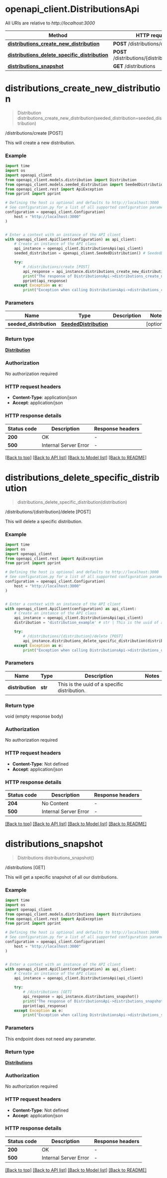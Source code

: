 # openapi_client.DistributionsApi

All URIs are relative to *http://localhost:3000*

Method | HTTP request | Description
------------- | ------------- | -------------
[**distributions_create_new_distribution**](DistributionsApi.md#distributions_create_new_distribution) | **POST** /distributions/create | /distributions/create [POST]
[**distributions_delete_specific_distribution**](DistributionsApi.md#distributions_delete_specific_distribution) | **POST** /distributions/{distribution}/delete | /distributions/{distribution}/delete [POST]
[**distributions_snapshot**](DistributionsApi.md#distributions_snapshot) | **GET** /distributions | /distributions [GET]


# **distributions_create_new_distribution**
> Distribution distributions_create_new_distribution(seeded_distribution=seeded_distribution)

/distributions/create [POST]

This will create a new distribution.

### Example

```python
import time
import os
import openapi_client
from openapi_client.models.distribution import Distribution
from openapi_client.models.seeded_distribution import SeededDistribution
from openapi_client.rest import ApiException
from pprint import pprint

# Defining the host is optional and defaults to http://localhost:3000
# See configuration.py for a list of all supported configuration parameters.
configuration = openapi_client.Configuration(
    host = "http://localhost:3000"
)


# Enter a context with an instance of the API client
with openapi_client.ApiClient(configuration) as api_client:
    # Create an instance of the API class
    api_instance = openapi_client.DistributionsApi(api_client)
    seeded_distribution = openapi_client.SeededDistribution() # SeededDistribution |  (optional)

    try:
        # /distributions/create [POST]
        api_response = api_instance.distributions_create_new_distribution(seeded_distribution=seeded_distribution)
        print("The response of DistributionsApi->distributions_create_new_distribution:\n")
        pprint(api_response)
    except Exception as e:
        print("Exception when calling DistributionsApi->distributions_create_new_distribution: %s\n" % e)
```



### Parameters

Name | Type | Description  | Notes
------------- | ------------- | ------------- | -------------
 **seeded_distribution** | [**SeededDistribution**](SeededDistribution.md)|  | [optional] 

### Return type

[**Distribution**](Distribution.md)

### Authorization

No authorization required

### HTTP request headers

 - **Content-Type**: application/json
 - **Accept**: application/json

### HTTP response details
| Status code | Description | Response headers |
|-------------|-------------|------------------|
**200** | OK |  -  |
**500** | Internal Server Error |  -  |

[[Back to top]](#) [[Back to API list]](../README.md#documentation-for-api-endpoints) [[Back to Model list]](../README.md#documentation-for-models) [[Back to README]](../README.md)

# **distributions_delete_specific_distribution**
> distributions_delete_specific_distribution(distribution)

/distributions/{distribution}/delete [POST]

This will delete a specific distribution.

### Example

```python
import time
import os
import openapi_client
from openapi_client.rest import ApiException
from pprint import pprint

# Defining the host is optional and defaults to http://localhost:3000
# See configuration.py for a list of all supported configuration parameters.
configuration = openapi_client.Configuration(
    host = "http://localhost:3000"
)


# Enter a context with an instance of the API client
with openapi_client.ApiClient(configuration) as api_client:
    # Create an instance of the API class
    api_instance = openapi_client.DistributionsApi(api_client)
    distribution = 'distribution_example' # str | This is the uuid of a specific distribution.

    try:
        # /distributions/{distribution}/delete [POST]
        api_instance.distributions_delete_specific_distribution(distribution)
    except Exception as e:
        print("Exception when calling DistributionsApi->distributions_delete_specific_distribution: %s\n" % e)
```



### Parameters

Name | Type | Description  | Notes
------------- | ------------- | ------------- | -------------
 **distribution** | **str**| This is the uuid of a specific distribution. | 

### Return type

void (empty response body)

### Authorization

No authorization required

### HTTP request headers

 - **Content-Type**: Not defined
 - **Accept**: application/json

### HTTP response details
| Status code | Description | Response headers |
|-------------|-------------|------------------|
**204** | No Content |  -  |
**500** | Internal Server Error |  -  |

[[Back to top]](#) [[Back to API list]](../README.md#documentation-for-api-endpoints) [[Back to Model list]](../README.md#documentation-for-models) [[Back to README]](../README.md)

# **distributions_snapshot**
> Distributions distributions_snapshot()

/distributions [GET]

This will get a specific snapshot of all our distributions.

### Example

```python
import time
import os
import openapi_client
from openapi_client.models.distributions import Distributions
from openapi_client.rest import ApiException
from pprint import pprint

# Defining the host is optional and defaults to http://localhost:3000
# See configuration.py for a list of all supported configuration parameters.
configuration = openapi_client.Configuration(
    host = "http://localhost:3000"
)


# Enter a context with an instance of the API client
with openapi_client.ApiClient(configuration) as api_client:
    # Create an instance of the API class
    api_instance = openapi_client.DistributionsApi(api_client)

    try:
        # /distributions [GET]
        api_response = api_instance.distributions_snapshot()
        print("The response of DistributionsApi->distributions_snapshot:\n")
        pprint(api_response)
    except Exception as e:
        print("Exception when calling DistributionsApi->distributions_snapshot: %s\n" % e)
```



### Parameters
This endpoint does not need any parameter.

### Return type

[**Distributions**](Distributions.md)

### Authorization

No authorization required

### HTTP request headers

 - **Content-Type**: Not defined
 - **Accept**: application/json

### HTTP response details
| Status code | Description | Response headers |
|-------------|-------------|------------------|
**200** | OK |  -  |
**500** | Internal Server Error |  -  |

[[Back to top]](#) [[Back to API list]](../README.md#documentation-for-api-endpoints) [[Back to Model list]](../README.md#documentation-for-models) [[Back to README]](../README.md)

